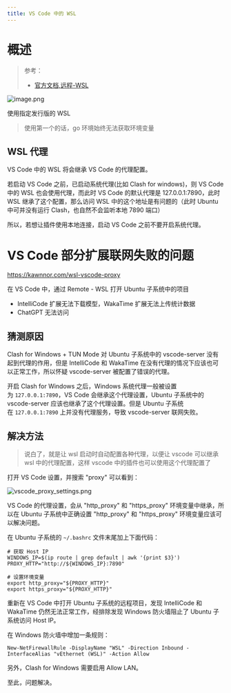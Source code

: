 ```yaml
---
title: VS Code 中的 WSL
---
```


# 概述

> 参考：
> - [官方文档,远程-WSL](https://code.visualstudio.com/docs/remote/wsl)

![image.png](https://notes-learning.oss-cn-beijing.aliyuncs.com/pz2gno/1636522141650-89ca683f-8e68-4305-879f-ce3e78f565fd.png)

使用指定发行版的 WSL

> 使用第一个的话，go 环境始终无法获取环境变量

## WSL 代理

VS Code 中的 WSL 将会继承 VS Code 的代理配置。

若启动 VS Code 之前，已启动系统代理(比如 Clash for windows)，则 VS Code 中的 WSL 也会使用代理，而此时 VS Code 的默认代理是 127.0.0.1:7890，此时 WSL 继承了这个配置，那么访问 WSL 中的这个地址是有问题的（此时 Ubuntu 中可并没有运行 Clash，也自然不会监听本地 7890 端口）

所以，若想让插件使用本地连接，启动 VS Code 之前不要开启系统代理。

# VS Code 部分扩展联网失败的问题

https://kawnnor.com/wsl-vscode-proxy

在 VS Code 中，通过 Remote - WSL 打开 Ubuntu 子系统中的项目

- IntelliCode 扩展无法下载模型，WakaTime 扩展无法上传统计数据
- ChatGPT 无法访问

## 猜测原因

Clash for Windows + TUN Mode 对 Ubuntu 子系统中的 vscode-server 没有起到代理的作用，但是 IntelliCode 和 WakaTime 在没有代理的情况下应该也可以正常工作，所以怀疑 vscode-server 被配置了错误的代理。

开启 Clash for Windows 之后，Windows 系统代理一般被设置为 `127.0.0.1:7890`，VS Code 会继承这个代理设置，Ubuntu 子系统中的 vscode-server 应该也继承了这个代理设置。但是 Ubuntu 子系统在 `127.0.0.1:7890` 上并没有代理服务，导致 vscode-server 联网失败。

## 解决方法

> 说白了，就是让 wsl 启动时自动配置各种代理，以便让 vscode 可以继承 wsl 中的代理配置，这样 vscode 中的插件也可以使用这个代理配置了

打开 VS Code 设置，并搜索 "proxy" 可以看到：

![vscode_proxy_settings.png](https://cdn.hashnode.com/res/hashnode/image/upload/v1659638904404/U2-J89Pys.png?auto=compress,format&format=webp)

VS Code 的代理设置，会从 "http_proxy" 和 "https_proxy" 环境变量中继承，所以在 Ubuntu 子系统中正确设置 "http_proxy" 和 "https_proxy" 环境变量应该可以解决问题。

在 Ubuntu 子系统的 `~/.bashrc` 文件末尾加上下面代码：

```
# 获取 Host IP
WINDOWS_IP=$(ip route | grep default | awk '{print $3}')
PROXY_HTTP="http://${WINDOWS_IP}:7890"

# 设置环境变量
export http_proxy="${PROXY_HTTP}"
export https_proxy="${PROXY_HTTP}"
```

重新在 VS Code 中打开 Ubuntu 子系统的远程项目，发现 IntelliCode 和 WakaTime 仍然无法正常工作，经排除发现 Windows 防火墙阻止了 Ubuntu 子系统访问 Host IP。

在 Windows 防火墙中增加一条规则：

```
New-NetFirewallRule -DisplayName "WSL" -Direction Inbound -InterfaceAlias "vEthernet (WSL)" -Action Allow
```

另外，Clash for Windows 需要启用 Allow LAN。

至此，问题解决。